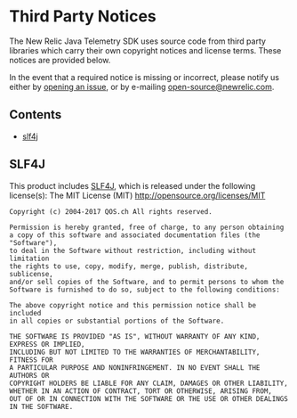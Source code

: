 # Third Party Notices

The New Relic Java Telemetry SDK uses source code from third party libraries which carry
their own copyright notices and license terms. These notices are provided
below.

In the event that a required notice is missing or incorrect, please notify us
either by [opening an issue](https://github.com/newrelic/newrelic-telemetry-sdk-java/issues/new), or
by e-mailing [open-source@newrelic.com](mailto:open-source@newrelic.com).

## Contents

* [slf4j](#slf4j)

## SLF4J
This product includes [SLF4J](https://www.slf4j.org/), which is released under the following license(s):
    The MIT License (MIT) <http://opensource.org/licenses/MIT>

```
Copyright (c) 2004-2017 QOS.ch All rights reserved. 

Permission is hereby granted, free of charge, to any person obtaining 
a copy of this software and associated documentation files (the "Software"), 
to deal in the Software without restriction, including without limitation 
the rights to use, copy, modify, merge, publish, distribute, sublicense, 
and/or sell copies of the Software, and to permit persons to whom the 
Software is furnished to do so, subject to the following conditions: 

The above copyright notice and this permission notice shall be included 
in all copies or substantial portions of the Software. 

THE SOFTWARE IS PROVIDED "AS IS", WITHOUT WARRANTY OF ANY KIND, EXPRESS OR IMPLIED, 
INCLUDING BUT NOT LIMITED TO THE WARRANTIES OF MERCHANTABILITY, FITNESS FOR 
A PARTICULAR PURPOSE AND NONINFRINGEMENT. IN NO EVENT SHALL THE AUTHORS OR 
COPYRIGHT HOLDERS BE LIABLE FOR ANY CLAIM, DAMAGES OR OTHER LIABILITY, 
WHETHER IN AN ACTION OF CONTRACT, TORT OR OTHERWISE, ARISING FROM, 
OUT OF OR IN CONNECTION WITH THE SOFTWARE OR THE USE OR OTHER DEALINGS IN THE SOFTWARE.
```
